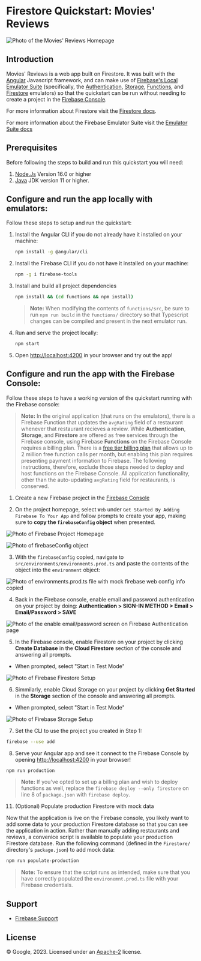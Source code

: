 # Firestore Quickstart: Movies' Reviews

![Photo of the Movies' Reviews Homepage](images/movies-reviews.png)

## Introduction

Movies' Reviews is a web app built on Firestore. It was built with the [Angular](https://angular.io/) Javascript framework, and can make use of [Firebase's Local Emulator Suite][emulator-docs] (specifically, the [Authentication](https://firebase.google.com/docs/emulator-suite/connect_auth), [Storage](https://firebase.google.com/docs/emulator-suite/connect_storage), [Functions](https://firebase.google.com/docs/emulator-suite/connect_functions), and [Firestore](https://firebase.google.com/docs/emulator-suite/connect_firestore) emulators) so that the quickstart can be run without needing to create a project in the [Firebase Console](https://console.firebase.google.com).

For more information about Firestore visit the [Firestore docs][firestore-docs].

For more information about the Firebase Emulator Suite visit the [Emulator Suite docs][emulator-docs]

[firestore-docs]: https://firebase.google.com/docs/firestore/
[emulator-docs]: https://firebase.google.com/docs/emulator-suite

## Prerequisites
Before following the steps to build and run this quickstart you will need:
 1. [Node.Js](https://nodejs.org/en/download) Version 16.0 or higher
 2. [Java](https://jdk.java.net/) JDK version 11 or higher.

## Configure and run the app locally with emulators:

Follow these steps to setup and run the quickstart:

 1. Install the Angular CLI if you do not already have it installed on your machine:
    ``` bash
    npm install -g @angular/cli
    ```

 1. Install the Firebase CLI if you do not have it installed on your machine:
    ```bash
    npm -g i firebase-tools
    ```

 1. Install and build all project dependencies
    ```bash
    npm install && (cd functions && npm install)
    ```

    > **Note:** When modifying the contents of `functions/src`, be sure to run `npm run build` in the `functions/` directory so that Typescript changes can be compiled and present in the next emulator run.

 1. Run and serve the project locally:
    ```bash
    npm start
    ```
 1. Open [http://localhost:4200](http://localhost:4200) in your browser and try out the app!

## Configure and run the app with the Firebase Console:

Follow these steps to have a working version of the quickstart running with the Firebase console:

   > **Note:** In the original application (that runs on the emulators), there is a Firebase Function that updates the `avgRating` field of a restaurant whenever that restaurant recieves a review. While **Authentication**, **Storage**, and **Firestore** are offered as free services through the Firebase console, using Firebase **Functions** on the Firebase Console requires a billing plan. There is a [free tier billing plan](https://firebase.google.com/pricing) that allows up to 2 million free function calls per month, but enabling this plan requires presenting payment information to Firebase. The following instructions, therefore, exclude those steps needed to deploy and host functions on the Firebase Console. All application functionality, other than the auto-updating `avgRating` field for restaurants, is conserved.

 1. Create a new Firebase project in the [Firebase Console](https://console.firebase.google.com)

 2. On the project homepage, select `Web` under `Get Started By Adding Firebase To Your App` and follow prompts to create your app, making sure to **copy the `firebaseConfig` object** when presented.
 
 ![Photo of Firebase Project Homepage](images/ProjectHomepage.png)

 ![Photo of firebaseConfig object](images/CopyWebConfig.png)

 3. With the `firebaseConfig` copied, navigate to `src/environments/environments.prod.ts` and paste the contents of the object into the `environment` object:

 ![Photo of `environments.prod.ts` file with mock firebase web config info copied](images/environment-prod-ts.png)

 4. Back in the Firebase console, enable email and password authentication on your project by doing: **Authentication > SIGN-IN METHOD > Email > Email/Password > SAVE**

 ![Photo of the enable email/password screen on Firebase Authentication page](images/Enable-Email.png)

 5. In the Firebase console, enable Firestore on your project by clicking **Create Database** in the **Cloud Firestore** section of the console and answering all prompts.

   * When prompted, select "Start in Test Mode"

 ![Photo of Firebase Firestore Setup](images/EnableFirestore.png)

 6. Simmilarly, enable Cloud Storage on your project by clicking **Get Started** in the **Storage** section of the console and answering all prompts.

   * When prompted, select "Start in Test Mode"

 ![Photo of Firebase Storage Setup](images/EnableStorage.png)

 7. Set the CLI to use the project you created in Step 1:

 ```bash
 firebase --use add
 ```

 8. Serve your Angular app and see it connect to the Firebase Console by opening [http://localhost:4200](http://localhost:4200) in your browser!

 ```bash
 npm run production
 ```
 > **Note:** If you've opted to set up a billing plan and wish to deploy functions as well, replace the `firebase deploy --only firestore` on line 8 of `package.json` with `firebase deploy`.

 11. (Optional) Populate production Firestore with mock data

 Now that the application is live on the Firebase console, you likely want to add some data to your production Firestore database so that you can see the application in action. Rather than manually adding restaurants and reviews, a convenice script is available to populate your production Firestore database. Run the following command (defined in the `Firestore/` directory's `package.json`) to add mock data:

 ```bash
 npm run populate-production
 ```

 > **Note:** To ensure that the script runs as intended, make sure that you have correctly populated the `environemnt.prod.ts` file with your Firebase credentials.
 
## Support

- [Firebase Support](https://firebase.google.com/support/)

## License

© Google, 2023. Licensed under an [Apache-2](../LICENSE) license.
